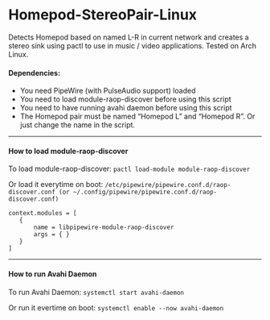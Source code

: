 # Homepod-StereoPair-Linux
Detects Homepod based on named L-R in current network and creates a stereo sink using pactl to use in music / video applications. Tested on Arch Linux.

#### Dependencies:
- You need PipeWire (with PulseAudio support) loaded
- You need to load module-raop-discover before using this script
- You need to have running avahi daemon before using this script
- The Homepod pair must be named “Homepod L” and “Homepod R”. Or just change the name in the script.
---
#### How to load module-raop-discover
To load module-raop-discover:
```pactl load-module module-raop-discover```

Or load it everytime on boot:
```/etc/pipewire/pipewire.conf.d/raop-discover.conf (or ~/.config/pipewire/pipewire.conf.d/raop-discover.conf)```
```
context.modules = [
   {
       name = libpipewire-module-raop-discover
       args = { }
   }
]
```
---
#### How to run Avahi Daemon
To run Avahi Daemon:
```systemctl start avahi-daemon```

Or run it evertime on boot:
```systemctl enable --now avahi-daemon```
